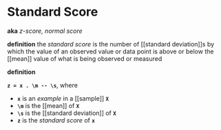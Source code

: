 # Standard Score

**aka** _z-score, normal score_

**definition** the _standard score_ is the number of [[standard deviation]]s by which the value of an observed value or data point is above or below the [[mean]] value of what is being observed or measured

**definition**

**`z = x . \m -- \s`**, where

- **`x`** is an _example_ in a [[sample]] **`X`**
- **`\m`** is the [[mean]] of **`X`**
- **`\s`** is the [[standard deviation]] of **`X`**
- **`z`** is the _standard score_ of **`x`**
